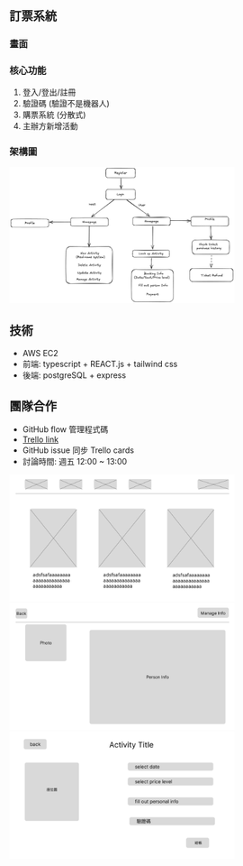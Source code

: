## 訂票系統
### 畫面
### 核心功能
1. 登入/登出/註冊
2. 驗證碼 (驗證不是機器人)
3. 購票系統 (分散式)
4. 主辦方新增活動

### 架構圖
<img src="../assets/Architecture.png" width=400px>

## 技術
* AWS EC2
* 前端: typescript + REACT.js + tailwind css
* 後端: postgreSQL + express
## 團隊合作
* GitHub flow 管理程式碼
* [Trello link](https://trello.com/invite/b/67089cf18ad9778189ea02f6/ATTI82b780451d6a5205c6588824fb37d14d43D1A202/ticket-booking-system)
* GitHub issue 同步 Trello cards
* 討論時間: 週五 12:00 ~ 13:00

<img src="../assets/Frame_1.png" width=400px>
<img src="../assets/Frame_3.png" width=400px>
<img src="../assets/Frame_4.png" width=400px>